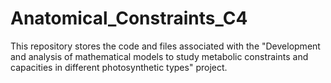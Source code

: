 # Anatomical_Constraints_C4
This repository stores the code and files associated with the "Development and analysis of mathematical models to study metabolic constraints and capacities in different photosynthetic types" project.
